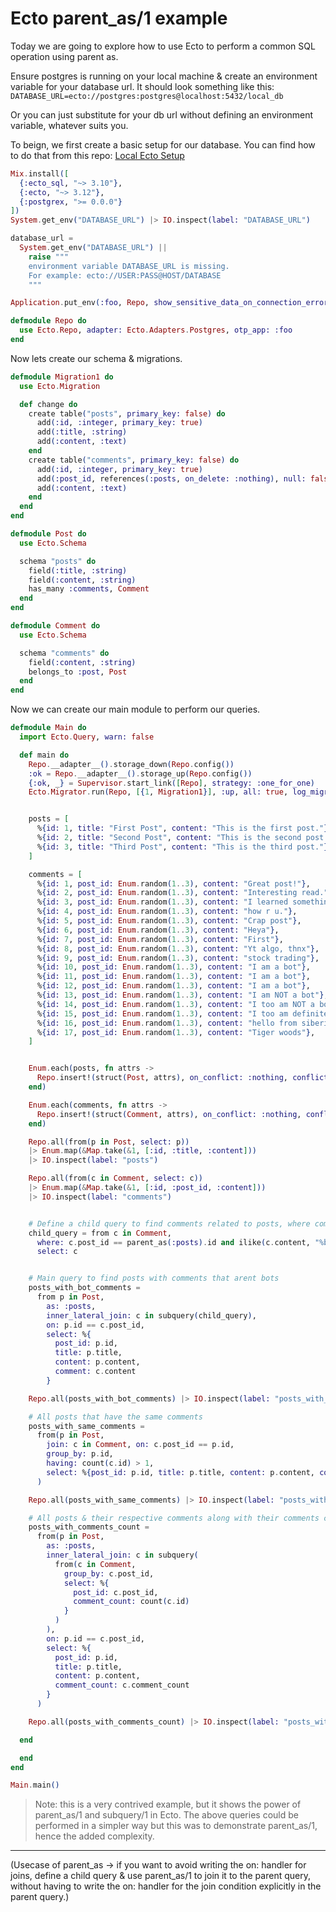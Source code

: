 # Ecto parent_as/1 example

Today we are going to explore how to use Ecto to perform a common SQL operation using parent as.

Ensure postgres is running on your local machine & create an environment variable for your database url.
It should look something like this: `DATABASE_URL=ecto://postgres:postgres@localhost:5432/local_db`

Or you can just substitute for your db url without defining an environment variable, whatever suits you.

To beign, we first create a basic setup for our database.
You can find how to do that from this repo: [Local Ecto Setup](https://github.com/wojtekmach/mix_install_examples/blob/main/ecto_sql.exs)

```elixir
Mix.install([
  {:ecto_sql, "~> 3.10"},
  {:ecto, "~> 3.12"},
  {:postgrex, ">= 0.0.0"}
])
System.get_env("DATABASE_URL") |> IO.inspect(label: "DATABASE_URL")

database_url =
  System.get_env("DATABASE_URL") ||
    raise """
    environment variable DATABASE_URL is missing.
    For example: ecto://USER:PASS@HOST/DATABASE
    """

Application.put_env(:foo, Repo, show_sensitive_data_on_connection_error: true, pool_size: 3, url: database_url)

defmodule Repo do
  use Ecto.Repo, adapter: Ecto.Adapters.Postgres, otp_app: :foo
end
```

Now lets create our schema & migrations.

```elixir
defmodule Migration1 do
  use Ecto.Migration

  def change do
    create table("posts", primary_key: false) do
      add(:id, :integer, primary_key: true)
      add(:title, :string)
      add(:content, :text)
    end
    create table("comments", primary_key: false) do
      add(:id, :integer, primary_key: true)
      add(:post_id, references(:posts, on_delete: :nothing), null: false)
      add(:content, :text)
    end
  end
end

defmodule Post do
  use Ecto.Schema

  schema "posts" do
    field(:title, :string)
    field(:content, :string)
    has_many :comments, Comment
  end
end

defmodule Comment do
  use Ecto.Schema

  schema "comments" do
    field(:content, :string)
    belongs_to :post, Post
  end
end
```

Now we can create our main module to perform our queries.

```elixir
defmodule Main do
  import Ecto.Query, warn: false

  def main do
    Repo.__adapter__().storage_down(Repo.config())
    :ok = Repo.__adapter__().storage_up(Repo.config())
    {:ok, _} = Supervisor.start_link([Repo], strategy: :one_for_one)
    Ecto.Migrator.run(Repo, [{1, Migration1}], :up, all: true, log_migrations_sql: :info)


    posts = [
      %{id: 1, title: "First Post", content: "This is the first post."},
      %{id: 2, title: "Second Post", content: "This is the second post."},
      %{id: 3, title: "Third Post", content: "This is the third post."}
    ]

    comments = [
      %{id: 1, post_id: Enum.random(1..3), content: "Great post!"},
      %{id: 2, post_id: Enum.random(1..3), content: "Interesting read."},
      %{id: 3, post_id: Enum.random(1..3), content: "I learned something new."},
      %{id: 4, post_id: Enum.random(1..3), content: "how r u."},
      %{id: 5, post_id: Enum.random(1..3), content: "Crap post"},
      %{id: 6, post_id: Enum.random(1..3), content: "Heya"},
      %{id: 7, post_id: Enum.random(1..3), content: "First"},
      %{id: 8, post_id: Enum.random(1..3), content: "Yt algo, thnx"},
      %{id: 9, post_id: Enum.random(1..3), content: "stock trading"},
      %{id: 10, post_id: Enum.random(1..3), content: "I am a bot"},
      %{id: 11, post_id: Enum.random(1..3), content: "I am a bot"},
      %{id: 12, post_id: Enum.random(1..3), content: "I am a bot"},
      %{id: 13, post_id: Enum.random(1..3), content: "I am NOT a bot"},
      %{id: 14, post_id: Enum.random(1..3), content: "I too am NOT a bot"},
      %{id: 15, post_id: Enum.random(1..3), content: "I too am definitely NOT a bot"},
      %{id: 16, post_id: Enum.random(1..3), content: "hello from siberia"},
      %{id: 17, post_id: Enum.random(1..3), content: "Tiger woods"},
    ]


    Enum.each(posts, fn attrs ->
      Repo.insert!(struct(Post, attrs), on_conflict: :nothing, conflict_target: [:id])
    end)

    Enum.each(comments, fn attrs ->
      Repo.insert!(struct(Comment, attrs), on_conflict: :nothing, conflict_target: [:id])
    end)

    Repo.all(from(p in Post, select: p))
    |> Enum.map(&Map.take(&1, [:id, :title, :content]))
    |> IO.inspect(label: "posts")

    Repo.all(from(c in Comment, select: c))
    |> Enum.map(&Map.take(&1, [:id, :post_id, :content]))
    |> IO.inspect(label: "comments")


    # Define a child query to find comments related to posts, where comments arent bots.
    child_query = from c in Comment,
      where: c.post_id == parent_as(:posts).id and ilike(c.content, "%bot%") and ilike(c.content, "%not%"),
      select: c


    # Main query to find posts with comments that arent bots
    posts_with_bot_comments =
      from p in Post,
        as: :posts,
        inner_lateral_join: c in subquery(child_query),
        on: p.id == c.post_id,
        select: %{
          post_id: p.id,
          title: p.title,
          content: p.content,
          comment: c.content
        }

    Repo.all(posts_with_bot_comments) |> IO.inspect(label: "posts_with_bot_comments")

    # All posts that have the same comments
    posts_with_same_comments =
      from(p in Post,
        join: c in Comment, on: c.post_id == p.id,
        group_by: p.id,
        having: count(c.id) > 1,
        select: %{post_id: p.id, title: p.title, content: p.content, comment_count: count(c.id)}
      )

    Repo.all(posts_with_same_comments) |> IO.inspect(label: "posts_with_same_comments")

    # All posts & their respective comments along with their comments count
    posts_with_comments_count =
      from(p in Post,
        as: :posts,
        inner_lateral_join: c in subquery(
          from(c in Comment,
            group_by: c.post_id,
            select: %{
              post_id: c.post_id,
              comment_count: count(c.id)
            }
          )
        ),
        on: p.id == c.post_id,
        select: %{
          post_id: p.id,
          title: p.title,
          content: p.content,
          comment_count: c.comment_count
        }
      )

    Repo.all(posts_with_comments_count) |> IO.inspect(label: "posts_with_comments_count")

  end

  end
end

Main.main()
```

> Note: this is a very contrived example, but it shows the power of parent_as/1 and subquery/1 in Ecto. The above queries could be performed in a simpler way but this was to demonstrate parent_as/1, hence the added complexity.

_______________________________________________________________
(Usecase of parent_as -> if you want to avoid writing the on: handler for joins, define a child query & use parent_as/1 to join it to the parent query, without having to write the on: handler for the join condition explicitly in the parent query.)